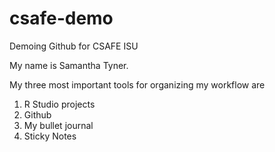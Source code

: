 # csafe-demo
Demoing Github for CSAFE ISU

My name is Samantha Tyner. 

My three most important tools for organizing my workflow are 

1. R Studio projects
2. Github
3. My bullet journal 
4. Sticky Notes
